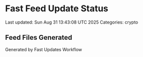 # Fast Feed Update Status
Last updated: Sun Aug 31 13:43:08 UTC 2025
Categories: crypto

## Feed Files Generated

Generated by Fast Updates Workflow
